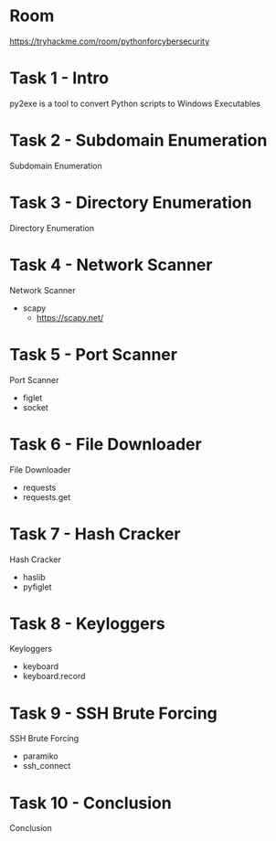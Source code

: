 # Room
https://tryhackme.com/room/pythonforcybersecurity

# Task 1 - Intro
py2exe is a tool to convert Python scripts to Windows Executables

# Task 2 - Subdomain Enumeration
Subdomain Enumeration

# Task 3 - Directory Enumeration
Directory Enumeration

# Task 4 - Network Scanner
Network Scanner

* scapy
  * https://scapy.net/

# Task 5 - Port Scanner
Port Scanner
* figlet
* socket

# Task 6 - File Downloader
File Downloader
* requests
* requests.get

# Task 7 - Hash Cracker
Hash Cracker
* haslib
* pyfiglet

# Task 8 - Keyloggers
Keyloggers
* keyboard
* keyboard.record

# Task 9 - SSH Brute Forcing
SSH Brute Forcing
* paramiko
* ssh_connect

# Task 10 - Conclusion
Conclusion